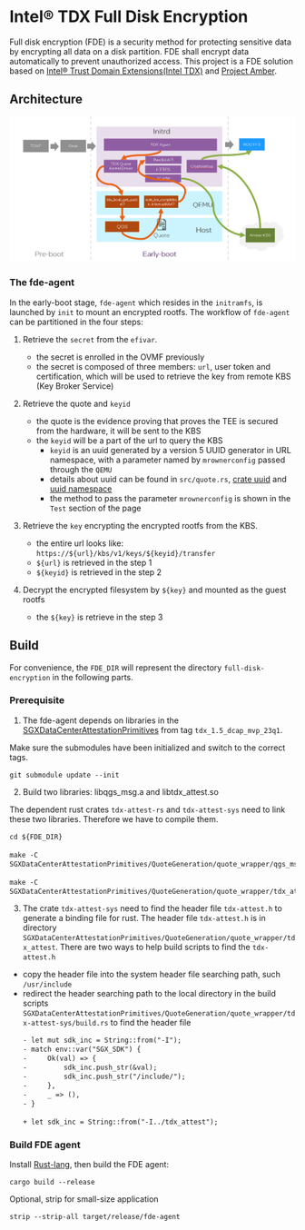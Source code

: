 # Intel&reg; TDX Full Disk Encryption

Full disk encryption (FDE) is a security method for protecting sensitive
data by encrypting all data on a disk partition. FDE shall encrypt data
automatically to prevent unauthorized access.
This project is a FDE solution based on [Intel&reg; Trust Domain 
Extensions(Intel TDX)](https://www.intel.com/content/www/us/en/developer/articles/technical/intel-trust-domain-extensions.html)
and [Project Amber](https://www.intel.com/content/www/us/en/security/project-amber.html).

## Architecture

![](./docs/fde-arch.png)

### The fde-agent

In the early-boot stage, `fde-agent` which resides in the `initramfs`, is launched by `init` to mount an encrypted rootfs. The workflow of `fde-agent` can be partitioned in the four steps:

1. Retrieve the `secret` from the `efivar`.
    - the secret is enrolled in the OVMF previously
    - the secret is composed of three members: `url`, user token and certification, which will be used to retrieve the key from remote KBS (Key Broker Service)

2. Retrieve the quote and `keyid` 
    - the quote is the evidence proving that proves the TEE is secured from the hardware, it will be sent to the KBS
    - the `keyid` will be a part of the url to query the KBS
        - `keyid` is an uuid generated by a version 5 UUID generator in URL namespace, with a parameter named by `mrownerconfig` passed through the `QEMU` 
        - details about uuid can be found in `src/quote.rs`, [crate uuid](https://github.com/uuid-rs/uuid) and [uuid namespace](https://www.rfc-editor.org/rfc/rfc4122#section-4.3)
        - the method to pass the parameter `mrownerconfig` is shown in the `Test` section of the page

3. Retrieve the `key` encrypting the encrypted rootfs from the KBS.
    - the entire url looks like: `https://${url}/kbs/v1/keys/${keyid}/transfer`
    - `${url}` is retrieved in the step 1
    - `${keyid}` is retrieved in the step 2

4. Decrypt the encrypted filesystem by `${key}` and mounted as the guest rootfs
    - the `${key}` is retrieve in the step 3

## Build

For convenience, the `FDE_DIR` will represent the directory `full-disk-encryption` in the following parts.

### Prerequisite

1. The fde-agent depends on libraries in the [SGXDataCenterAttestationPrimitives](https://github.com/intel/SGXDataCenterAttestationPrimitives.git) from tag `tdx_1.5_dcap_mvp_23q1`. 

Make sure the submodules have been initialized and switch to the correct tags.

```
git submodule update --init
```

2. Build two libraries: libqgs_msg.a and libtdx_attest.so

The dependent rust crates `tdx-attest-rs` and `tdx-attest-sys` need to link these two libraries. Therefore we have to compile them.

```
cd ${FDE_DIR}

make -C SGXDataCenterAttestationPrimitives/QuoteGeneration/quote_wrapper/qgs_msg_lib/linux

make -C SGXDataCenterAttestationPrimitives/QuoteGeneration/quote_wrapper/tdx_attest/linux
```

3. The crate `tdx-attest-sys` need to find the header file `tdx-attest.h` to generate a binding file for rust. The header file `tdx-attest.h` is in directory `SGXDataCenterAttestationPrimitives/QuoteGeneration/quote_wrapper/tdx_attest`. There are two ways to help build scripts to find the `tdx-attest.h`
- copy the header file into the system header file searching path, such `/usr/include`
- redirect the header searching path to the local directory in the build scripts `SGXDataCenterAttestationPrimitives/QuoteGeneration/quote_wrapper/tdx-attest-sys/build.rs` to find the header file
    ```
    - let mut sdk_inc = String::from("-I");
    - match env::var("SGX_SDK") {
    -     Ok(val) => {
    -         sdk_inc.push_str(&val);
    -         sdk_inc.push_str("/include/");
    -     },
    -     _ => (),
    - }

    + let sdk_inc = String::from("-I../tdx_attest");

    ```
    
### Build FDE agent

Install [Rust-lang](https://www.rust-lang.org/), then build the FDE agent:

```
cargo build --release
```

Optional, strip for small-size application

```
strip --strip-all target/release/fde-agent
```


